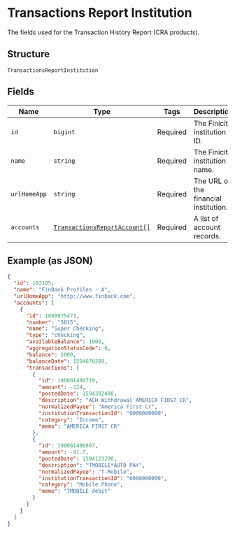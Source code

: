 
# Transactions Report Institution

The fields used for the Transaction History Report (CRA products).

## Structure

`TransactionsReportInstitution`

## Fields

| Name | Type | Tags | Description |
|  --- | --- | --- | --- |
| `id` | `bigint` | Required | The Finicity institution ID. |
| `name` | `string` | Required | The Finicity institution name. |
| `urlHomeApp` | `string` | Required | The URL of the financial institution. |
| `accounts` | [`TransactionsReportAccount[]`](../../doc/models/transactions-report-account.md) | Required | A list of account records. |

## Example (as JSON)

```json
{
  "id": 102105,
  "name": "FinBank Profiles - A",
  "urlHomeApp": "http://www.finbank.com",
  "accounts": [
    {
      "id": 1000075473,
      "number": "5015",
      "name": "Super Checking",
      "type": "checking",
      "availableBalance": 1000,
      "aggregationStatusCode": 0,
      "balance": 1000,
      "balanceDate": 1594676289,
      "transactions": [
        {
          "id": 100001490719,
          "amount": -224,
          "postedDate": 1594382400,
          "description": "ACH Withdrawal AMERICA FIRST CR",
          "normalizedPayee": "America First Cr",
          "institutionTransactionId": "0000000000",
          "category": "Income",
          "memo": "AMERICA FIRST CR"
        },
        {
          "id": 100001490897,
          "amount": -81.7,
          "postedDate": 1594123200,
          "description": "TMOBILE*AUTO PAY",
          "normalizedPayee": "T-Mobile",
          "institutionTransactionId": "0000000000",
          "category": "Mobile Phone",
          "memo": "TMOBILE debit"
        }
      ]
    }
  ]
}
```

